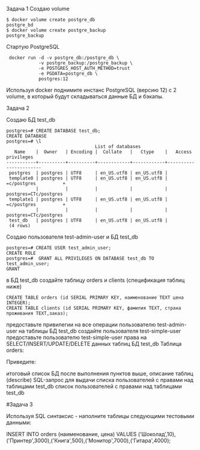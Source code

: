 Задача 1
Создаю volume

    $ docker volume create postgre_db
    postgre_bd
    $ docker volume create postgre_backup
    postgre_backup
    
Стартую PostgreSQL
    
     docker run -d -v postgre_db:/postgre_db \
                -v postgre_backup:/postgre_backup \
                -e POSTGRES_HOST_AUTH_METHOD=trust 
                -e PGDATA=postgre_db \
                postgres:12

Используя docker поднимите инстанс PostgreSQL (версию 12) c 2 volume, в который будут складываться данные БД и бэкапы.

Задача 2

Создаю БД test_db

    postgres=# CREATE DATABASE test_db;
    CREATE DATABASE
    postgres=# \l
                                     List of databases
       Name    |  Owner   | Encoding |  Collate   |   Ctype    |   Access privileges   
    -----------+----------+----------+------------+------------+-----------------------
     postgres  | postgres | UTF8     | en_US.utf8 | en_US.utf8 | 
     template0 | postgres | UTF8     | en_US.utf8 | en_US.utf8 | =c/postgres          +
               |          |          |            |            | postgres=CTc/postgres
     template1 | postgres | UTF8     | en_US.utf8 | en_US.utf8 | =c/postgres          +
               |          |          |            |            | postgres=CTc/postgres
     test_db   | postgres | UTF8     | en_US.utf8 | en_US.utf8 | 
     (4 rows)
     
Создаю пользователя test-admin-user и БД test_db

    postgres=# CREATE USER test_admin_user;
    CREATE ROLE
    postgres=#  GRANT ALL PRIVILEGES ON DATABASE test_db TO test_admin_user;
    GRANT

в БД test_db создайте таблицу orders и clients (спeцификация таблиц ниже)

    CREATE TABLE orders (id SERIAL PRIMARY KEY, наименование TEXT цена INTEGER);
    CREATE TABLE clients (id SERIAL PRIMARY KEY, фамилия TEXT, страна проживания TEXT,заказ);

предоставьте привилегии на все операции пользователю test-admin-user на таблицы БД test_db
создайте пользователя test-simple-user
предоставьте пользователю test-simple-user права на SELECT/INSERT/UPDATE/DELETE данных таблиц БД test_db
Таблица orders:

Приведите:

итоговый список БД после выполнения пунктов выше,
описание таблиц (describe)
SQL-запрос для выдачи списка пользователей с правами над таблицами test_db
список пользователей с правами над таблицами test_db

#Задача 3

Используя SQL синтаксис - наполните таблицы следующими тестовыми данными:

INSERT INTO orders  (наименование, цена) VALUES ('Шоколад',10),('Принтер',3000),('Книга',500),('Монитор',7000),('Гитара',4000);
